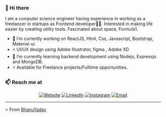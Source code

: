 ### 👋 Hi there 
I am a computer science engineer having experience in working as a freelancer in startups as Frontend developer👨‍💻. Interested in making life easier by creating utility tools. Fascinated about space, Formula1.


- 🔭 I’m currently working on ReactJS, Html, Css, Javascript, Bootstrap, Material-ui.
- ⚡ UI/UX design using Adobe Illustrator, figma , Adobe XD
- 🌱 I’m currently learning backend development using Nodejs, Expressjs and MongoDB.
- ⚡  Available for Freelance projects/Fulltime opportunities.

### 📫 Reach me at 
<!-- <h3> 🤝🏻 &nbsp;Connect with Me </h3> -->

<p align="center">
<a href="https://bhanuyadav.github.io/"><img alt="Website" src="https://img.shields.io/badge/Website-www.bhanuyadav.com-blue?style=flat-square&logo=google-chrome"></a>
<a href="https://www.linkedin.com/in/bhanuyadav24/"><img alt="LinkedIn" src="https://img.shields.io/badge/LinkedIn-Bhanu%20Yadav-blue?style=flat-square&logo=linkedin"></a>
<a href="https://www.instagram.com/bhanuyadav7865/"><img alt="Instagram" src="https://img.shields.io/badge/Instagram-bhamuyadav__-blue?style=flat-square&logo=instagram"></a>
<a href="mailto:yadavbhanu42@gmail.com"><img alt="Email" src="https://img.shields.io/badge/Email-yadavbhanu42@gmail.com-blue?style=flat-square&logo=gmail"></a>
</p>


---
⭐️ From [BhanuYadav](https://github.com/bhanuyadav)
